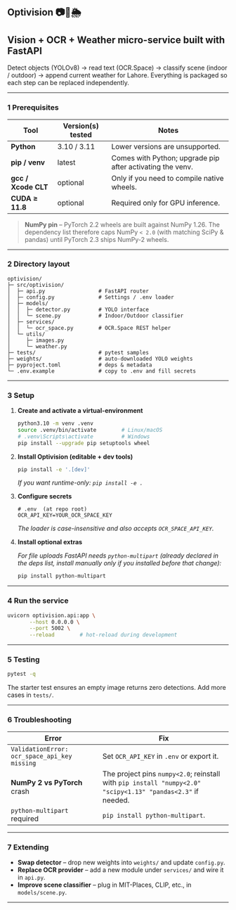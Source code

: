## Optivision 📷📝🌦

## Vision + OCR + Weather micro-service built with FastAPI

Detect objects (YOLOv8) → read text (OCR.Space) → classify scene (indoor / outdoor) → append current weather for Lahore.
Everything is packaged so each step can be replaced independently.

---

### 1  Prerequisites

| Tool                | Version(s) tested | Notes                                                     |
| ------------------- | ----------------- | --------------------------------------------------------- |
| **Python**          | 3.10 / 3.11       | Lower versions are unsupported.                           |
| **pip / venv**      | latest            | Comes with Python; upgrade pip after activating the venv. |
| **gcc / Xcode CLT** | optional          | Only if you need to compile native wheels.                |
| **CUDA ≥ 11.8**     | optional          | Required only for GPU inference.                          |

> **NumPy pin** – PyTorch 2.2 wheels are built against NumPy 1.26.
> The dependency list therefore caps NumPy `< 2.0` (with matching SciPy & pandas) until PyTorch 2.3 ships NumPy-2 wheels.

---

### 2  Directory layout

```
optivision/
├─ src/optivision/
│  ├─ api.py                 # FastAPI router
│  ├─ config.py              # Settings / .env loader
│  ├─ models/
│  │  ├─ detector.py         # YOLO interface
│  │  └─ scene.py            # Indoor/Outdoor classifier
│  ├─ services/
│  │  └─ ocr_space.py        # OCR.Space REST helper
│  └─ utils/
│     ├─ images.py
│     └─ weather.py
├─ tests/                    # pytest samples
├─ weights/                  # auto-downloaded YOLO weights
├─ pyproject.toml            # deps & metadata
└─ .env.example              # copy to .env and fill secrets
```

---

### 3  Setup

1. **Create and activate a virtual-environment**

   ```bash
   python3.10 -m venv .venv
   source .venv/bin/activate        # Linux/macOS
   # .venv\Scripts\activate         # Windows
   pip install --upgrade pip setuptools wheel
   ```

2. **Install Optivision (editable + dev tools)**

   ```bash
   pip install -e '.[dev]'
   ```

   *If you want runtime-only: `pip install -e .`*

3. **Configure secrets**

   ```dotenv
   # .env  (at repo root)
   OCR_API_KEY=YOUR_OCR_SPACE_KEY
   ```

   *The loader is case-insensitive and also accepts `OCR_SPACE_API_KEY`.*

4. **Install optional extras**

   *For file uploads FastAPI needs `python-multipart` (already declared in the deps list, install manually only if you installed before that change):*

   ```bash
   pip install python-multipart
   ```

---

### 4  Run the service

```bash
uvicorn optivision.api:app \
       --host 0.0.0.0 \
       --port 5002 \
       --reload        # hot-reload during development
```

---

### 5  Testing

```bash
pytest -q
```

The starter test ensures an empty image returns zero detections.
Add more cases in `tests/`.

---

### 6  Troubleshooting

| Error                                        | Fix                                                                                                         |
| -------------------------------------------- | ----------------------------------------------------------------------------------------------------------- |
| `ValidationError: ocr_space_api_key missing` | Set `OCR_API_KEY` in `.env` or export it.                                                                   |
| **NumPy 2 vs PyTorch** crash                 | The project pins `numpy<2.0`; reinstall with `pip install "numpy<2.0" "scipy<1.13" "pandas<2.3"` if needed. |
| `python-multipart` required                  | `pip install python-multipart`.                                                                             |

---

### 7  Extending

* **Swap detector** – drop new weights into `weights/` and update `config.py`.
* **Replace OCR provider** – add a new module under `services/` and wire it in `api.py`.
* **Improve scene classifier** – plug in MIT-Places, CLIP, etc., in `models/scene.py`.

---
